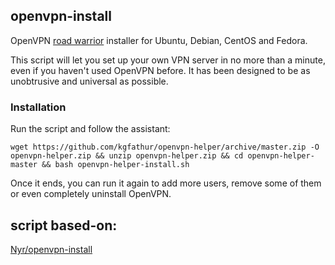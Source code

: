 
## openvpn-install
OpenVPN [road warrior](http://en.wikipedia.org/wiki/Road_warrior_%28computing%29) installer for Ubuntu, Debian, CentOS and Fedora.

This script will let you set up your own VPN server in no more than a minute, even if you haven't used OpenVPN before. It has been designed to be as unobtrusive and universal as possible.

### Installation
Run the script and follow the assistant:

`wget https://github.com/kgfathur/openvpn-helper/archive/master.zip -O openvpn-helper.zip && unzip openvpn-helper.zip && cd openvpn-helper-master && bash openvpn-helper-install.sh`

Once it ends, you can run it again to add more users, remove some of them or even completely uninstall OpenVPN.

## script based-on:
[Nyr/openvpn-install](https://github.com/Nyr/openvpn-install)
